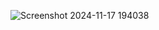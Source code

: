 ![Screenshot 2024-11-17 194038](https://github.com/user-attachments/assets/fe152aba-7c7e-4e9c-8fd2-39151429b66f)
